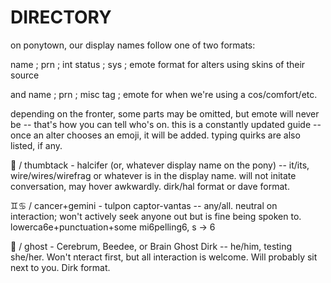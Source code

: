 # DIRECTORY
on ponytown, our display names follow one of two formats:
<p> 
name ; prn ; int status ; sys ; emote format for alters using skins of their source </p>
<p>and name ; prn ; misc tag ; emote for when we're using a cos/comfort/etc.</p>
depending on the fronter, some parts may be omitted, but emote will never be -- that's how you can tell who's on. 
this is a constantly updated guide -- once an alter chooses an emoji, it will be added. typing quirks are also listed, if any.

<p>📌 / thumbtack - halcifer (or, whatever display name on the pony) -- it/its, wire/wires/wirefrag or whatever is in the display name. will not initate conversation, may hover awkwardly. dirk/hal format or dave format.</p>

♊♋ / cancer+gemini - tulpon captor-vantas -- any/all. neutral on interaction; won't actively seek anyone out but is fine being spoken to. lowerca6e+punctuation+some mi6pelling6, s -> 6

<p>👻 / ghost - Cerebrum, Beedee, or Brain Ghost Dirk -- he/him, testing she/her. Won't nteract first, but all interaction is welcome. Will probably sit next to you. Dirk format. </p>
